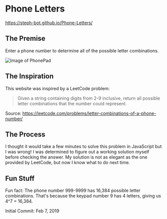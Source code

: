 # Phone Letters

https://steph-bot.github.io/Phone-Letters/

## The Premise
Enter a phone number to determine all of the possible letter combinations. 

![Image of PhonePad](http://upload.wikimedia.org/wikipedia/commons/thumb/7/73/Telephone-keypad2.svg/200px-Telephone-keypad2.svg.png)

## The Inspiration

This website was inspired by a LeetCode problem:

> Given a string containing digits from 2-9 inclusive, return all possible letter combinations that the number could represent.

Source: https://leetcode.com/problems/letter-combinations-of-a-phone-number/

## The Process

I thought it would take a few minutes to solve this problem in JavaScript but I was wrong! I was determined to figure out a working solution myself before checking the answer. My solution is not as elegant as the one provided by LeetCode, but now I know what to do next time.

## Fun Stuff

Fun fact: The phone number 999-9999 has 16,384 possible letter combinations. That's because the keypad number 9 has 4 letters, giving us 4^7 = 16,384.




Initial Commit: Feb 7, 2019
